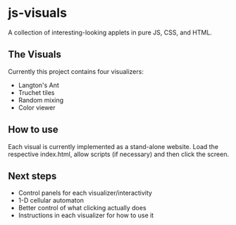 # js-visuals
A collection of interesting-looking applets in pure JS, CSS, and HTML.

## The Visuals

Currently this project contains four visualizers:

- Langton's Ant
- Truchet tiles
- Random mixing
- Color viewer

## How to use

Each visual is currently implemented as a stand-alone website.  Load the respective index.html, allow scripts (if necessary) and then click the screen.

## Next steps

- Control panels for each visualizer/interactivity
- 1-D cellular automaton
- Better control of what clicking actually does
- Instructions in each visualizer for how to use it
